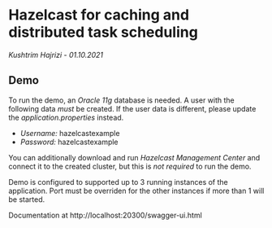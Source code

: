 # Hazelcast for caching and distributed task scheduling

*Kushtrim Hajrizi - 01.10.2021*

## Demo

To run the demo, an _Oracle 11g_ database is needed.
A user with the following data *must* be created. If the user data is different, please update the _application.properties_ instead.

* _Username:_ hazelcastexample
* _Password:_ hazelcastexample

You can additionally download and run _Hazelcast Management Center_ and connect it to the created cluster, but this is *not required* to run the demo.

Demo is configured to supported up to 3 running instances of the application. Port must be overriden for the other instances if more than 1 will be started.

Documentation at http://localhost:20300/swagger-ui.html